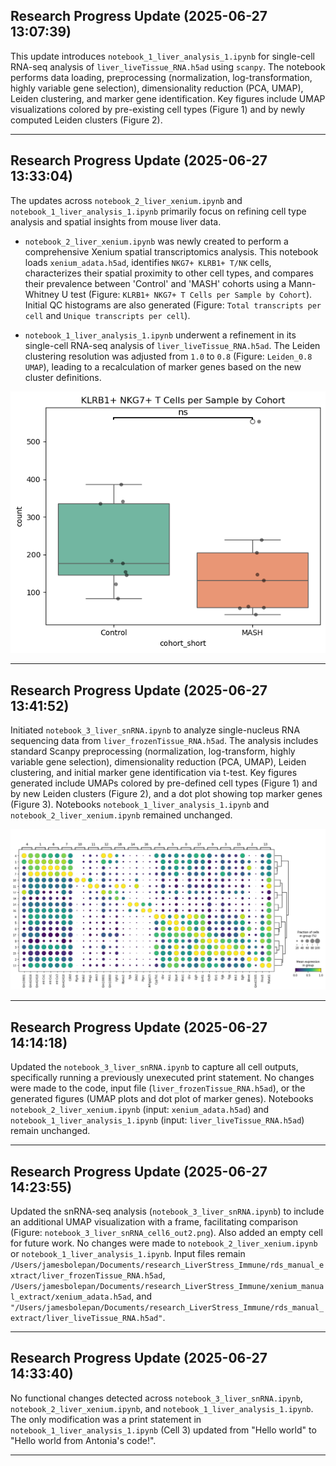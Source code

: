 ## Research Progress Update (2025-06-27 13:07:39)

This update introduces `notebook_1_liver_analysis_1.ipynb` for single-cell RNA-seq analysis of `liver_liveTissue_RNA.h5ad` using `scanpy`. The notebook performs data loading, preprocessing (normalization, log-transformation, highly variable gene selection), dimensionality reduction (PCA, UMAP), Leiden clustering, and marker gene identification. Key figures include UMAP visualizations colored by pre-existing cell types (Figure 1) and by newly computed Leiden clusters (Figure 2).

---

## Research Progress Update (2025-06-27 13:33:04)

The updates across `notebook_2_liver_xenium.ipynb` and `notebook_1_liver_analysis_1.ipynb` primarily focus on refining cell type analysis and spatial insights from mouse liver data.

*   `notebook_2_liver_xenium.ipynb` was newly created to perform a comprehensive Xenium spatial transcriptomics analysis. This notebook loads `xenium_adata.h5ad`, identifies `NKG7+ KLRB1+ T/NK` cells, characterizes their spatial proximity to other cell types, and compares their prevalence between 'Control' and 'MASH' cohorts using a Mann-Whitney U test (Figure: `KLRB1+ NKG7+ T Cells per Sample by Cohort`). Initial QC histograms are also generated (Figure: `Total transcripts per cell` and `Unique transcripts per cell`).

*   `notebook_1_liver_analysis_1.ipynb` underwent a refinement in its single-cell RNA-seq analysis of `liver_liveTissue_RNA.h5ad`. The Leiden clustering resolution was adjusted from `1.0` to `0.8` (Figure: `Leiden_0.8 UMAP`), leading to a recalculation of marker genes based on the new cluster definitions.

![Figure 3: Dot Plot](./notebook_images/notebook_2_liver_xenium_cell11_out2.png)

---

## Research Progress Update (2025-06-27 13:41:52)

Initiated `notebook_3_liver_snRNA.ipynb` to analyze single-nucleus RNA sequencing data from `liver_frozenTissue_RNA.h5ad`. The analysis includes standard Scanpy preprocessing (normalization, log-transform, highly variable gene selection), dimensionality reduction (PCA, UMAP), Leiden clustering, and initial marker gene identification via t-test. Key figures generated include UMAPs colored by pre-defined cell types (Figure 1) and by new Leiden clusters (Figure 2), and a dot plot showing top marker genes (Figure 3). Notebooks `notebook_1_liver_analysis_1.ipynb` and `notebook_2_liver_xenium.ipynb` remained unchanged.

![Figure 3: Dot Plot](./notebook_images/notebook_3_liver_snRNA_cell9_out2.png)

---

## Research Progress Update (2025-06-27 14:14:18)

Updated the `notebook_3_liver_snRNA.ipynb` to capture all cell outputs, specifically running a previously unexecuted print statement. No changes were made to the code, input file (`liver_frozenTissue_RNA.h5ad`), or the generated figures (UMAP plots and dot plot of marker genes). Notebooks `notebook_2_liver_xenium.ipynb` (input: `xenium_adata.h5ad`) and `notebook_1_liver_analysis_1.ipynb` (input: `liver_liveTissue_RNA.h5ad`) remain unchanged.

---

## Research Progress Update (2025-06-27 14:23:55)

Updated the snRNA-seq analysis (`notebook_3_liver_snRNA.ipynb`) to include an additional UMAP visualization with a frame, facilitating comparison (Figure: `notebook_3_liver_snRNA_cell6_out2.png`). Also added an empty cell for future work. No changes were made to `notebook_2_liver_xenium.ipynb` or `notebook_1_liver_analysis_1.ipynb`. Input files remain `/Users/jamesbolepan/Documents/research_LiverStress_Immune/rds_manual_extract/liver_frozenTissue_RNA.h5ad`, `/Users/jamesbolepan/Documents/research_LiverStress_Immune/xenium_manual_extract/xenium_adata.h5ad`, and `"/Users/jamesbolepan/Documents/research_LiverStress_Immune/rds_manual_extract/liver_liveTissue_RNA.h5ad"`.

---

## Research Progress Update (2025-06-27 14:33:40)

No functional changes detected across `notebook_3_liver_snRNA.ipynb`, `notebook_2_liver_xenium.ipynb`, and `notebook_1_liver_analysis_1.ipynb`. The only modification was a print statement in `notebook_1_liver_analysis_1.ipynb` (Cell 3) updated from "Hello world" to "Hello world from Antonia's code!".

---

